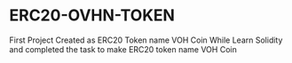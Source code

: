# ERC20-OVHN-TOKEN
First Project Created as ERC20 Token name VOH Coin
While Learn Solidity and completed the task to make ERC20 token name VOH Coin 
